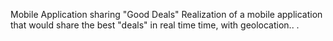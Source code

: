 Mobile Application sharing "Good Deals"
Realization of a mobile application that would share the best "deals" in real time time, with geolocation..
.
